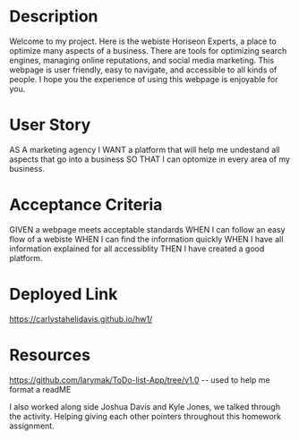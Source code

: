 # Description

Welcome to my project.  Here is the webiste Horiseon Experts, a place to optimize many aspects of a business.  There are tools for optimizing search engines, managing online reputations, and social media marketing.  This webpage is user friendly, easy to navigate, and accessible to all kinds of people.  I hope you the experience of using this webpage is enjoyable for you. 

# User Story

AS A marketing agency
I WANT a platform that will help me undestand all aspects that go into a business
SO THAT I can optomize in every area of my business.

# Acceptance Criteria

GIVEN a webpage meets acceptable standards
WHEN I can follow an easy flow of a webiste
WHEN I can find the information quickly
WHEN I have all information explained for all accessiblity
THEN I have created a good platform.

# Deployed Link
https://carlystahelidavis.github.io/hw1/
# Resources

https://github.com/larymak/ToDo-list-App/tree/v1.0 -- used to help me format a readME

I also worked along side Joshua Davis and Kyle Jones, we talked through the activity. Helping giving each other pointers throughout this homework assignment. 
